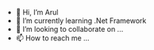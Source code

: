 - 👋 Hi, I’m Arul
- 🌱 I’m currently learning .Net Framework
- 💞️ I’m looking to collaborate on ...
- 📫 How to reach me ...

<!---
arul-bot/arul-bot is a ✨ special ✨ repository because its `README.md` (this file) appears on your GitHub profile.
You can click the Preview link to take a look at your changes.
--->

